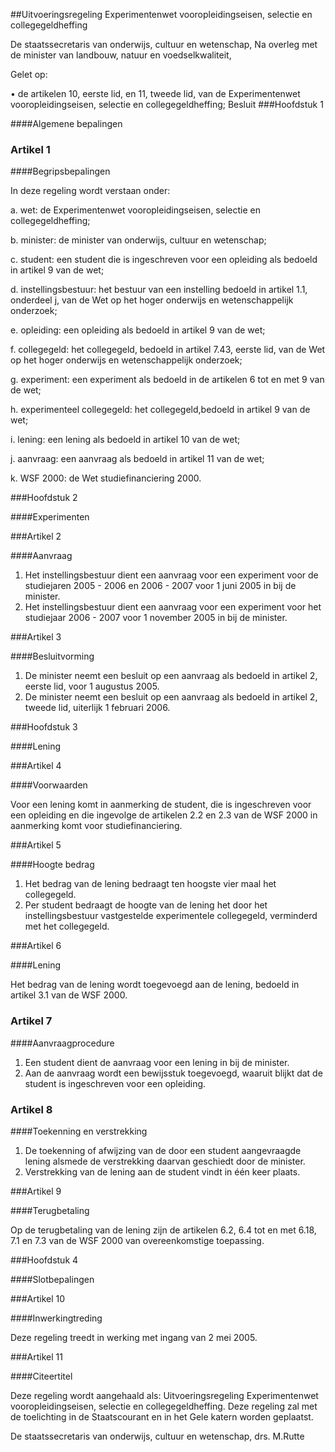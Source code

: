 <meta http-equiv='Content-Type' content='text/html; charset=utf-8' />

##Uitvoeringsregeling Experimentenwet vooropleidingseisen, selectie en collegegeldheffing

De staatssecretaris van onderwijs, cultuur en wetenschap,
Na overleg met de minister van landbouw, natuur en voedselkwaliteit,

Gelet op:

• de artikelen 10, eerste lid, en 11, tweede lid, van de Experimentenwet vooropleidingseisen, selectie en collegegeldheffing;
Besluit
###Hoofdstuk 1 

####Algemene bepalingen

### Artikel  1  

####Begripsbepalingen

In deze regeling wordt verstaan onder: 

a. wet: de Experimentenwet vooropleidingseisen, selectie en collegegeldheffing;  

b. minister: de minister van onderwijs, cultuur en wetenschap;  

c. student: een student die is ingeschreven voor een opleiding als bedoeld in artikel 9 van de wet;  

d. instellingsbestuur: het bestuur van een instelling bedoeld in artikel 1.1, onderdeel j, van de Wet op het hoger onderwijs en wetenschappelijk onderzoek;  

e. opleiding: een opleiding als bedoeld in artikel 9 van de wet;  

f. collegegeld: het collegegeld, bedoeld in artikel 7.43, eerste lid, van de Wet op het hoger onderwijs en wetenschappelijk onderzoek;  

g. experiment: een experiment als bedoeld in de artikelen 6 tot en met 9 van de wet;  

h. experimenteel collegegeld: het collegegeld,bedoeld in artikel 9 van de wet;  

i. lening: een lening als bedoeld in artikel 10 van de wet;  

j. aanvraag: een aanvraag als bedoeld in artikel 11 van de wet;  

k. WSF 2000: de Wet studiefinanciering 2000.   

###Hoofdstuk 2 

####Experimenten

###Artikel 2 

####Aanvraag

1. Het instellingsbestuur dient een aanvraag voor een experiment voor de studiejaren 2005 - 2006 en 2006 - 2007 voor 1 juni 2005 in bij de minister.
2. Het instellingsbestuur dient een aanvraag voor een experiment voor het studiejaar 2006 - 2007 voor 1 november 2005 in bij de minister.

###Artikel 3 

####Besluitvorming

1. De minister neemt een besluit op een aanvraag als bedoeld in artikel 2, eerste lid, voor 1 augustus 2005.
2. De minister neemt een besluit op een aanvraag als bedoeld in artikel 2, tweede lid, uiterlijk 1 februari 2006.

###Hoofdstuk 3 

####Lening

###Artikel 4 

####Voorwaarden

Voor een lening komt in aanmerking de student, die is ingeschreven voor een opleiding en die ingevolge de artikelen 2.2 en 2.3 van de WSF 2000 in aanmerking komt voor studiefinanciering.

###Artikel 5 

####Hoogte bedrag

1. Het bedrag van de lening bedraagt ten hoogste vier maal het collegegeld.
2. Per student bedraagt de hoogte van de lening het door het instellingsbestuur vastgestelde experimentele collegegeld, verminderd met het collegegeld.

###Artikel 6 

####Lening

Het bedrag van de lening wordt toegevoegd aan de lening, bedoeld in artikel 3.1 van de WSF 2000.

### Artikel  7  

####Aanvraagprocedure

1.  Een student dient de aanvraag voor een lening in bij de minister.   
2.  Aan de aanvraag wordt een bewijsstuk toegevoegd, waaruit blijkt dat de student is ingeschreven voor een opleiding.  

### Artikel  8  

####Toekenning en verstrekking

1.  De toekenning of afwijzing van de door een student aangevraagde lening alsmede de verstrekking daarvan geschiedt door de minister.   
2.  Verstrekking van de lening aan de student vindt in één keer plaats.  

###Artikel 9 

####Terugbetaling

Op de terugbetaling van de lening zijn de artikelen 6.2, 6.4 tot en met 6.18, 7.1 en 7.3 van de WSF 2000 van overeenkomstige toepassing.

###Hoofdstuk 4 

####Slotbepalingen

###Artikel 10 

####Inwerkingtreding

Deze regeling treedt in werking met ingang van 2 mei 2005.

###Artikel 11 

####Citeertitel

Deze regeling wordt aangehaald als: Uitvoeringsregeling Experimentenwet vooropleidingseisen, selectie en collegegeldheffing.
Deze regeling zal met de toelichting in de Staatscourant en in het Gele katern worden geplaatst.

De 
staatssecretaris van onderwijs, cultuur en wetenschap, 
drs. M.Rutte
